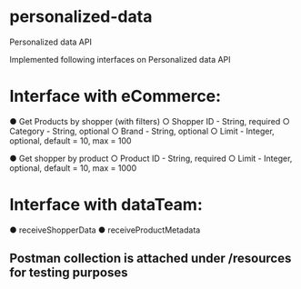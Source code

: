 # personalized-data

Personalized data API

Implemented following interfaces on Personalized data API

# Interface with eCommerce:

●   Get Products by shopper (with filters)
○ Shopper ID - String, required
○ Category - String, optional
○ Brand - String, optional
○ Limit - Integer, optional, default = 10, max = 100

●   Get shopper by product
○ Product ID - String, required
○ Limit - Integer, optional, default = 10, max = 1000

# Interface with dataTeam:

●   receiveShopperData
●   receiveProductMetadata

## Postman collection is attached under /resources for testing purposes